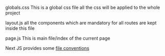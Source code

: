 globals.css 
This is a global css file
all the css will be applied to the whole project

layout.js
all the components which are mandatory for all routes are kept inside this file

page.js
This is main file/index of the current page

Next JS provides some [file conventions](https://nextjs.org/docs/app/api-reference/file-conventions)

